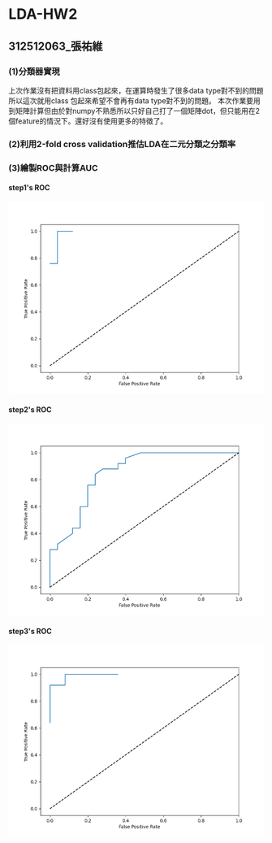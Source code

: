 # LDA-HW2
## 312512063_張祐維
### (1)分類器實現

上次作業沒有把資料用class包起來，在運算時發生了很多data type對不到的問題 </b>
所以這次就用class 包起來希望不會再有data type對不到的問題。</b>
本次作業要用到矩陣計算但由於對numpy不熟悉所以只好自己打了一個矩陣dot，但只能用在2個feature的情況下。還好沒有使用更多的特徵了。 </b>

### (2)利用2-fold cross validation推估LDA在二元分類之分類率

### (3)繪製ROC與計算AUC

#### step1's ROC

<img src="./step1.png"/>

#### step2's ROC
<img src="./step2.png"/>

#### step3's ROC
<img src="./step3.png"/>